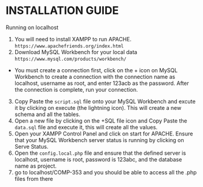 # INSTALLATION GUIDE
Running on localhost
1. You will need to install XAMPP to run APACHE.
```https://www.apachefriends.org/index.html```
2. Download MySQL Workbench for your local data
```https://www.mysql.com/products/workbench/```
- You must create a connection first, click on the + icon on MySQL Workbench to create a connection with the connection name as localhost, username as root, and enter 123acb as the password. After the connection is complete, run your connection.
3. Copy Paste the `script.sql` file onto your MySQL Workbench and excute it by clicking on execute (the lightning icon). This will create a new schema and all the tables.
4. Open a new file by clicking on the +SQL file icon and Copy Paste the `data.sql` file and execute it, this will create all the values.
5. Open your XAMPP Control Panel and click on start for APACHE. Ensure that your MySQL Workbench server status is running by clicking on Serve Status.
6. Open the `config.local.php` file and ensure that the defined server is localhost, username is root, password is 123abc, and the database name as project.
7. go to localhost/COMP-353 and you should be able to access all the .php files from there
